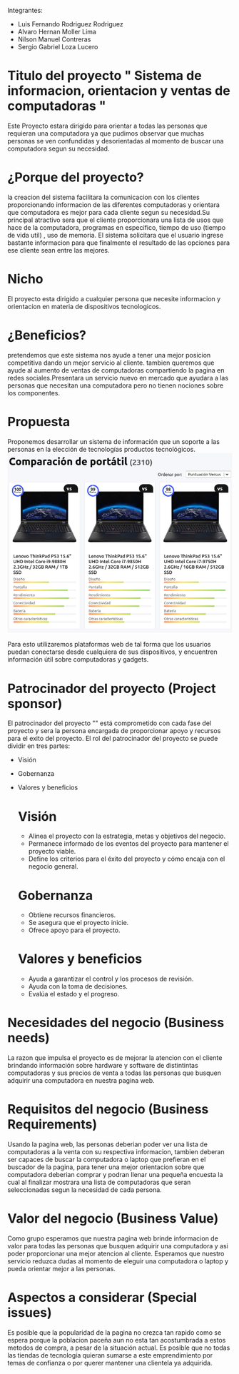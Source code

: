 Integrantes:
* Luis Fernando Rodriguez Rodriguez  
* Alvaro Hernan Moller Lima
* Nilson Manuel Contreras 
* Sergio Gabriel Loza Lucero
# Titulo del proyecto " Sistema de informacion, orientacion y ventas de computadoras "

Este Proyecto estara dirigido para orientar a todas las personas que requieran una computadora 
ya que pudimos observar que muchas personas se ven confundidas y desorientadas al momento de buscar una computadora segun su necesidad. 

# ¿Porque del proyecto?
la creacion del sistema facilitara la comunicacion con los clientes proporcionando informacion de las diferentes computadoras y orientara que computadora es mejor para cada cliente segun su necesidad.Su principal atractivo sera que el cliente proporcionara una lista de usos que hace de la computadora, programas en especifico, tiempo de uso (tiempo de vida util) , uso de memoria. El sistema solicitara que el usuario ingrese bastante informacion para que finalmente el 
resultado de las opciones para ese cliente sean entre las mejores. 

# Nicho
El proyecto esta dirigido a cualquier persona que necesite informacion y orientacion en materia de dispositivos tecnologicos.

# ¿Beneficios?
pretendemos que este sistema nos ayude a tener una mejor posicion competitiva dando un mejor servicio al cliente.
tambien queremos que ayude al aumento de ventas de computadoras compartiendo la pagina en redes sociales.Presentara un servicio nuevo en mercado que ayudara a las personas que necesitan una computadora pero no tienen nociones sobre los componentes.

# Propuesta
Proponemos desarrollar un sistema de información que un soporte a las personas en la elección de tecnologías productos tecnológicos. 
![](ejemplo.png)

Para esto utilizaremos plataformas web de tal forma que los usuarios puedan conectarse desde cualquiera de sus dispositivos, y encuentren información útil sobre computadoras y gadgets. 


# Patrocinador del proyecto (Project sponsor)
El patrocinador del proyecto ""  está comprometido con cada fase del proyecto y sera la persona encargada de proporcionar apoyo y recursos para el exito del proyecto.
El rol del patrocinador del proyecto se puede dividir en tres partes:
- Visión
- Gobernanza
- Valores y beneficios

    # Visión
    * Alinea el proyecto con la estrategia, metas y objetivos del negocio.
    * Permanece informado de los eventos del proyecto para mantener el proyecto viable.
    * Define los criterios para el éxito del proyecto y cómo encaja con el negocio general.

    # Gobernanza
    * Obtiene recursos financieros.
    * Se asegura que el proyecto inicie.
    * Ofrece apoyo para el proyecto.

    # Valores y beneficios
    * Ayuda a garantizar el control y los procesos de revisión.
    * Ayuda con la toma de decisiones.
    * Evalúa el estado y el progreso.

# Necesidades del negocio (Business needs)
La razon que impulsa el proyecto es de mejorar la atencion con el cliente brindando información sobre hardware y software de distintintas computadoras y sus precios de venta a todas las personas que busquen adquirir una computadora en nuestra pagina web. 

# Requisitos del negocio (Business Requirements)
Usando la pagina web, las personas deberian poder ver una lista de computadoras a la venta con su respectiva informacion, tambien deberan ser capaces de buscar la computadora o laptop que prefieran en el buscador de la pagina, para tener una mejor orientacion sobre que computadora deberian comprar y podran llenar una pequeña encuesta la cual al finalizar mostrara una lista de computadoras que seran seleccionadas segun la necesidad de cada persona. 

# Valor del negocio (Business Value)
Como grupo esperamos que nuestra pagina web brinde informacion de valor para todas las personas que busquen adquirir una computadora y asi poder proporcionar una mejor atencion al cliente.
Esperamos que nuestro servicio reduzca dudas al momento de eleguir una computadora o laptop y pueda orientar mejor a las personas.

# Aspectos a considerar (Special issues)
Es posible que la popularidad de la pagina no crezca tan rapido como se espera porque la poblacion paceña aun no esta tan acostumbrada a estos metodos de compra, a pesar de la situación actual.
Es posible que no todas las tiendas de tecnología quieran sumarse a este emprendimiento por temas de confianza o por querer mantener una clientela ya adquirida.

